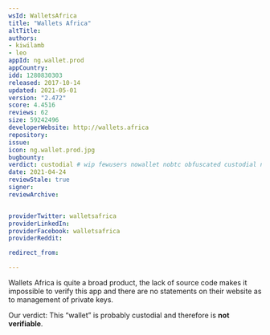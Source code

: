 ```yaml
---
wsId: WalletsAfrica
title: "Wallets Africa"
altTitle: 
authors:
- kiwilamb
- leo
appId: ng.wallet.prod
appCountry: 
idd: 1280830303
released: 2017-10-14
updated: 2021-05-01
version: "2.472"
score: 4.4516
reviews: 62
size: 59242496
developerWebsite: http://wallets.africa
repository: 
issue: 
icon: ng.wallet.prod.jpg
bugbounty: 
verdict: custodial # wip fewusers nowallet nobtc obfuscated custodial nosource nonverifiable reproducible bounty defunct
date: 2021-04-24
reviewStale: true
signer: 
reviewArchive:


providerTwitter: walletsafrica
providerLinkedIn: 
providerFacebook: walletsafrica
providerReddit: 

redirect_from:

---
```


Wallets Africa is quite a broad product, the lack of source code makes it
impossible to verify this app and there are no statements on their website as to
management of private keys.

Our verdict: This “wallet” is probably custodial and therefore is
**not verifiable**.
